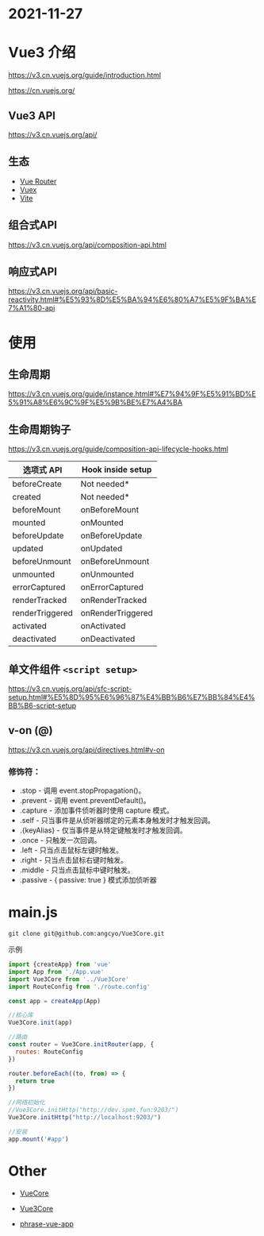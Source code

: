 # 2021-11-27

# Vue3 介绍

https://v3.cn.vuejs.org/guide/introduction.html

https://cn.vuejs.org/

## Vue3 API

https://v3.cn.vuejs.org/api/

## 生态

- [Vue Router](https://next.router.vuejs.org/zh/introduction.html)
- [Vuex](https://next.vuex.vuejs.org/zh/index.html)
- [Vite](https://cn.vitejs.dev/guide/)

## 组合式API

https://v3.cn.vuejs.org/api/composition-api.html

## 响应式API

https://v3.cn.vuejs.org/api/basic-reactivity.html#%E5%93%8D%E5%BA%94%E6%80%A7%E5%9F%BA%E7%A1%80-api

# 使用

## 生命周期

https://v3.cn.vuejs.org/guide/instance.html#%E7%94%9F%E5%91%BD%E5%91%A8%E6%9C%9F%E5%9B%BE%E7%A4%BA

## 生命周期钩子

https://v3.cn.vuejs.org/guide/composition-api-lifecycle-hooks.html

选项式 API|Hook inside setup
---|---
beforeCreate|Not needed*
created|Not needed*
beforeMount|onBeforeMount
mounted|onMounted
beforeUpdate|onBeforeUpdate
updated|onUpdated
beforeUnmount|onBeforeUnmount
unmounted|onUnmounted
errorCaptured|onErrorCaptured
renderTracked|onRenderTracked
renderTriggered|onRenderTriggered
activated|onActivated
deactivated|onDeactivated


## 单文件组件 `<script setup>`

https://v3.cn.vuejs.org/api/sfc-script-setup.html#%E5%8D%95%E6%96%87%E4%BB%B6%E7%BB%84%E4%BB%B6-script-setup

## v-on (@)

https://v3.cn.vuejs.org/api/directives.html#v-on

### 修饰符：

- .stop - 调用 event.stopPropagation()。
- .prevent - 调用 event.preventDefault()。
- .capture - 添加事件侦听器时使用 capture 模式。
- .self - 只当事件是从侦听器绑定的元素本身触发时才触发回调。
- .{keyAlias} - 仅当事件是从特定键触发时才触发回调。
- .once - 只触发一次回调。
- .left - 只当点击鼠标左键时触发。
- .right - 只当点击鼠标右键时触发。
- .middle - 只当点击鼠标中键时触发。
- .passive - { passive: true } 模式添加侦听器


# main.js

```
git clone git@github.com:angcyo/Vue3Core.git
```

示例

```js
import {createApp} from 'vue'
import App from './App.vue'
import Vue3Core from '../Vue3Core'
import RouteConfig from './route.config'

const app = createApp(App)

//核心库
Vue3Core.init(app)

//路由
const router = Vue3Core.initRouter(app, {
  routes: RouteConfig
})

router.beforeEach((to, from) => {
  return true
})

//网络初始化
//Vue3Core.initHttp("http://dev.spmt.fun:9203/")
Vue3Core.initHttp("http://localhost:9203/")

//安装
app.mount('#app')

```

# Other

- [VueCore](https://github.com/angcyo/VueCore)
- [Vue3Core](https://github.com/angcyo/Vue3Core)

- [phrase-vue-app](https://github.com/angcyo/phrase-vue-app)

